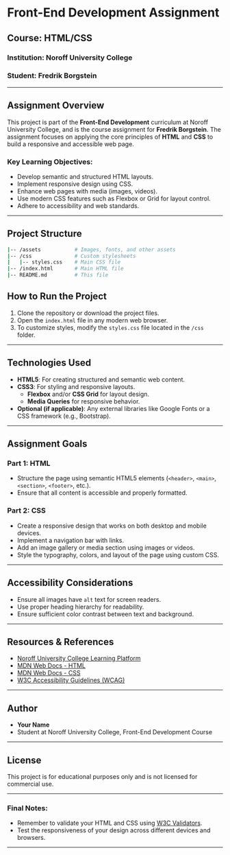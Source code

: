 # Front-End Development Assignment

## Course: HTML/CSS

### Institution: Noroff University College

### Student: Fredrik Borgstein

---

## Assignment Overview

This project is part of the **Front-End Development** curriculum at Noroff University College, and is the course assignment for **Fredrik Borgstein**. The assignment focuses on applying the core principles of **HTML** and **CSS** to build a responsive and accessible web page.

### Key Learning Objectives:

- Develop semantic and structured HTML layouts.
- Implement responsive design using CSS.
- Enhance web pages with media (images, videos).
- Use modern CSS features such as Flexbox or Grid for layout control.
- Adhere to accessibility and web standards.

---

## Project Structure

```bash
|-- /assets           # Images, fonts, and other assets
|-- /css              # Custom stylesheets
|   |-- styles.css    # Main CSS file
|-- /index.html       # Main HTML file
|-- README.md         # This file
```

## How to Run the Project

1. Clone the repository or download the project files.
2. Open the `index.html` file in any modern web browser.
3. To customize styles, modify the `styles.css` file located in the `/css` folder.

---

## Technologies Used

- **HTML5**: For creating structured and semantic web content.
- **CSS3**: For styling and responsive layouts.
  - **Flexbox** and/or **CSS Grid** for layout design.
  - **Media Queries** for responsive behavior.
- **Optional (if applicable)**: Any external libraries like Google Fonts or a CSS framework (e.g., Bootstrap).

---

## Assignment Goals

### Part 1: HTML

- Structure the page using semantic HTML5 elements (`<header>`, `<main>`, `<section>`, `<footer>`, etc.).
- Ensure that all content is accessible and properly formatted.

### Part 2: CSS

- Create a responsive design that works on both desktop and mobile devices.
- Implement a navigation bar with links.
- Add an image gallery or media section using images or videos.
- Style the typography, colors, and layout of the page using custom CSS.

---

## Accessibility Considerations

- Ensure all images have `alt` text for screen readers.
- Use proper heading hierarchy for readability.
- Ensure sufficient color contrast between text and background.

---

## Resources & References

- [Noroff University College Learning Platform](https://www.noroff.no/)
- [MDN Web Docs - HTML](https://developer.mozilla.org/en-US/docs/Web/HTML)
- [MDN Web Docs - CSS](https://developer.mozilla.org/en-US/docs/Web/CSS)
- [W3C Accessibility Guidelines (WCAG)](https://www.w3.org/WAI/standards-guidelines/wcag/)

---

## Author

- **Your Name**
- Student at Noroff University College, Front-End Development Course

---

## License

This project is for educational purposes only and is not licensed for commercial use.

---

### Final Notes:

- Remember to validate your HTML and CSS using [W3C Validators](https://validator.w3.org/).
- Test the responsiveness of your design across different devices and browsers.

---
